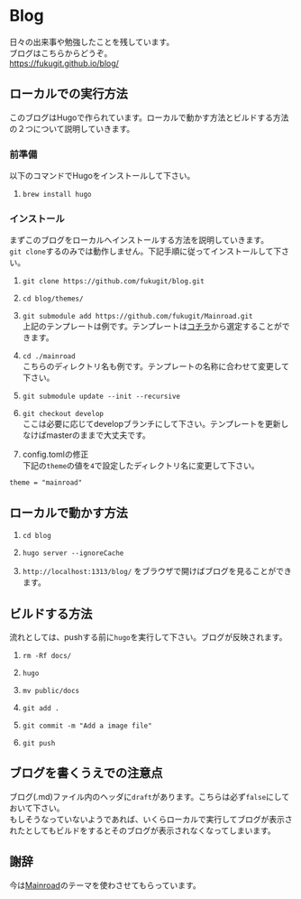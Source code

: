 # Blog
日々の出来事や勉強したことを残しています。  
ブログはこちらからどうぞ。  
https://fukugit.github.io/blog/

## ローカルでの実行方法
このブログはHugoで作られています。ローカルで動かす方法とビルドする方法の２つについて説明していきます。  

### 前準備
以下のコマンドでHugoをインストールして下さい。
1. `brew install hugo`  

### インストール
まずこのブログをローカルへインストールする方法を説明していきます。  
`git clone`するのみでは動作しません。下記手順に従ってインストールして下さい。  

1. `git clone https://github.com/fukugit/blog.git`  

2. `cd blog/themes/`  

3. `git submodule add https://github.com/fukugit/Mainroad.git`  
上記のテンプレートは例です。テンプレートは[コチラ](https://themes.gohugo.io/)から選定することができます。  

4. `cd ./mainroad`  
こちらのディレクトリ名も例です。テンプレートの名称に合わせて変更して下さい。  

5. `git submodule update --init --recursive`  

6. `git checkout develop`  
ここは必要に応じてdevelopブランチにして下さい。テンプレートを更新しなけばmasterのままで大丈夫です。  

7. config.tomlの修正  
下記の`theme`の値を`4`で設定したディレクトリ名に変更して下さい。  
```
theme = "mainroad"
```

## ローカルで動かす方法
1. `cd blog`  

2. `hugo server --ignoreCache`  

3. `http://localhost:1313/blog/` をブラウザで開けばブログを見ることができます。  

## ビルドする方法
流れとしては、pushする前に`hugo`を実行して下さい。ブログが反映されます。  
1. `rm -Rf docs/`  

2. `hugo`  

3. `mv public/docs`  

4. `git add .`  

5. `git commit -m "Add a image file"`  

6. `git push`  


## ブログを書くうえでの注意点
ブログ(.md)ファイル内のヘッダに`draft`があります。こちらは必ず`false`にしておいて下さい。  
もしそうなっていないようであれば、いくらローカルで実行してブログが表示されたとしてもビルドをするとそのブログが表示されなくなってしまいます。  

## 謝辞
今は[Mainroad](https://github.com/Vimux/Mainroad)のテーマを使わさせてもらっています。  

